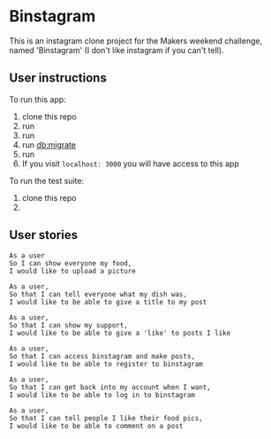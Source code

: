 # Binstagram

This is an instagram clone project for the Makers weekend challenge, named 'Binstagram' (I don't like instagram if you can't tell).

## User instructions

To run this app:
1. clone this repo
2. run <cd binstagram/>
3. run <bundle install>  
4. run <db:migrate>
5. run <rails server>
6. If you visit `localhost: 3000` you will have access to this app

To run the test suite:

1. clone this repo
2.


## User stories

```
As a user
So I can show everyone my food,
I would like to upload a picture
```

```
As a user,
So that I can tell everyone what my dish was,
I would like to be able to give a title to my post
```

```
As a user,
So that I can show my support,
I would like to be able to give a 'like' to posts I like
```

```
As a user,
So that I can access binstagram and make posts,
I would like to be able to register to binstagram
```

```
As a user,
So that I can get back into my account when I want,
I would like to be able to log in to binstagram
```

```
As a user,
So that I can tell people I like their food pics,
I would like to be able to comment on a post
```
